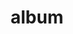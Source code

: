 ---
layout: album
resource: facebook
title: "album"
description: "masonry"
active: gallery
header-img: "img/gallery-bg.jpg"
album-title: "my 9th album"
images:
  - image_path: lemylan/Váy dài (1)/2467076490118575_409371409_2467076830118541_9098762547473574534_n.jpg
  - image_path: lemylan/Váy dài (1)/2467076490118575_409386433_2467076840118540_2169681003095843381_n.jpg
  - image_path: lemylan/Váy dài (1)/2467076490118575_417695868_2486315528194671_6779187280382929789_n.jpg
  - image_path: lemylan/Váy dài (1)/2470497386443152_410282234_2470497383109819_1492406933508939255_n.jpg
  - image_path: lemylan/Váy dài (1)/2470497409776483_409839305_2470497406443150_8130024828502739316_n.jpg
  - image_path: lemylan/Váy dài (1)/2470497443109813_411705842_2470497439776480_2441136085709335440_n.jpg
  - image_path: lemylan/Váy dài (1)/2473745129451711_412531468_2473745882784969_2276129730164814845_n.jpg
  - image_path: lemylan/Váy dài (1)/2475728785920012_414346961_2475728979253326_4798339872119852377_n.jpg
  - image_path: lemylan/Váy dài (1)/2475728822586675_414160426_2475729002586657_393015254857999074_n.jpg
  - image_path: lemylan/Váy dài (1)/2477245335768357_414214688_2477245545768336_1025925040617383431_n.jpg
  - image_path: lemylan/Váy dài (1)/2477245365768354_414388075_2477245559101668_4006473845287325105_n.jpg
  - image_path: lemylan/Váy dài (1)/2477245399101684_414397018_2477245579101666_6203059657941722031_n.jpg
  - image_path: lemylan/Váy dài (1)/2501394253353465_412986187_2477889315703959_6760535817127887049_n.jpg
  - image_path: lemylan/Váy dài (1)/2501394253353465_414392658_2477889425703948_6560099702358282048_n.jpg
  - image_path: lemylan/Váy dài (1)/2501394253353465_414420493_2477889445703946_2739484769310427165_n.jpg
  - image_path: lemylan/Váy dài (1)/2501394253353465_415041285_2483844621775095_4046378995161017040_n.jpg
  - image_path: lemylan/Váy dài (1)/2501394253353465_419660918_2490980221061535_3759001704370344218_n.jpg
  - image_path: lemylan/Váy dài (1)/2501394253353465_419871280_2490980244394866_3908084979091244479_n.jpg
  - image_path: lemylan/Váy dài (1)/2501394253353465_423538971_2498831553609735_8293351157174848156_n.jpg
  - image_path: lemylan/Váy dài (1)/2501394253353465_423864693_2501395260020031_7703515594610765532_n.jpg
  - image_path: lemylan/Váy dài (1)/2501394253353465_428659349_2516641908495366_277536225468858000_n.jpg
  - image_path: lemylan/Váy dài (1)/2501394253353465_428664072_2516641871828703_5343423066562084955_n.jpg
  - image_path: lemylan/Váy dài (1)/2513550618804495_428673025_2513551085471115_2567913016054600682_n.jpg
  - image_path: lemylan/Váy dài (1)/2513550868804470_428666054_2513551095471114_7747722339280626774_n.jpg
  - image_path: lemylan/Váy dài (1)/2513550895471134_428660896_2513551125471111_6181561659045511702_n.jpg
  - image_path: lemylan/Váy dài (1)/2631314407028115_412396807_2472948336198057_1903302677443274856_n.jpg
  - image_path: lemylan/Váy dài (1)/2631314407028115_412629762_2472948352864722_8361222550364132289_n.jpg
  - image_path: lemylan/Váy dài (1)/2631314407028115_448330465_2596683190491237_5138026796774515794_n.jpg
  - image_path: lemylan/Váy dài (1)/2631314407028115_453269594_2631315787027977_1554573669728774137_n.jpg
  - image_path: lemylan/Váy dài (1)/2631314407028115_453510362_2631315780361311_5363627090063548299_n.jpg
  - image_path: lemylan/Váy dài (1)/2760367777456110_415079790_2483258015167089_6323393672056452795_n.jpg
  - image_path: lemylan/Váy dài (1)/2760367777456110_422859654_2500697476756476_5878560957000720370_n.jpg
  - image_path: lemylan/Váy dài (1)/2760367777456110_423695469_2500209376805286_1413189099659192225_n.jpg
  - image_path: lemylan/Váy dài (1)/2760367777456110_424811534_2501394916686732_6967371408790313727_n.jpg
  - image_path: lemylan/Váy dài (1)/2760367777456110_470138500_2760369647455923_972091467789040070_n.jpg
  - image_path: lemylan/Váy dài (1)/2760367777456110_470217238_2760369710789250_3373073020289161358_n.jpg
---